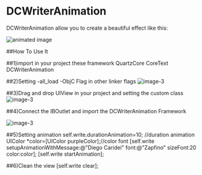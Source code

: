 DCWriterAnimation
=================
DCWriterAnimation allow you to create a beautiful effect like this:

![animated image](http://diegocaridei.altervista.org/blog/wp-content/uploads/2014/05/DCWriterAnimation.gif)

##How To Use It

##1)import in your project these framework
QuartzCore
CoreText
DCWriterAnimation

##2)Setting  -all_load -ObjC Flag in other linker flags
![image-3](http://diegocaridei.altervista.org/blog/wp-content/uploads/2014/05/Schermata-2014-05-01-alle-15.56.05.png)


##3)Drag and drop UIView in your project and setting the custom class
![image-3](http://diegocaridei.altervista.org/blog/wp-content/uploads/2014/05/sett.png)

##4)Connect the IBOutlet and import the DCWriterAnimation Framework

![image-3](http://diegocaridei.altervista.org/blog/wp-content/uploads/2014/05/Schermata-2014-05-01-alle-16.06.14.png)

##5)Setting animation
    self.write.durationAnimation=10; //duration animation
    UIColor *color=[UIColor purpleColor];//color font
    [self.write setupAnimationWithMessage:@"Diego Caridei" font:@"Zapfino" sizeFont:20 color:color];
    [self.write startAnimation];
    
##6)Clean the view
    [self.write clear];



